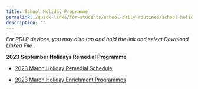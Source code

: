 ```yaml
---
title: School Holiday Programme
permalink: /quick-links/for-students/school-daily-routines/school-holiday-programme/
description: ""
---
```


_For PDLP devices, you may also tap and hold the link and select Download Linked File ._  


**2023 September Holidays Remedial Programme**

* [2023 March Holiday Remedial Schedule]()

* [2023 March Holiday Enrichment Programmes]()